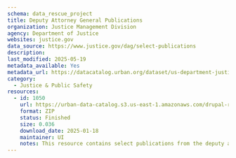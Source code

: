 ```yaml
---
schema: data_rescue_project 
title: Deputy Attorney General Publications
organization: Justice Management Division
agency: Department of Justice
websites: justice.gov
data_source: https://www.justice.gov/dag/select-publications
description: 
last_modified: 2025-05-19
metadata_available: Yes
metadata_url: https://datacatalog.urban.org/dataset/us-department-justice-deputy-attorney-general-publications
category:
  - Justice & Public Safety 
resources:
  - id: 1050
    url: https://urban-data-catalog.s3.us-east-1.amazonaws.com/drupal-root-live/2025/03/28/justice-and-safety/doj-deputy-ag-publications/data.zip
    format: ZIP
    status: Finished
    size: 0.036
    download_date: 2025-01-18
    maintainer: UI
    notes: This resource contains select publications from the deputy attorney general during the Biden administration.
---
```

